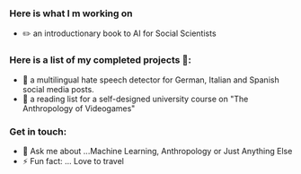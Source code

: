 ### Here is what I m working on

- :pencil2: an introductionary book to AI for Social Scientists

### Here is a list of my completed projects 👋: 

- 🔭 a multilingual hate speech detector for German, Italian and Spanish social media posts.
- :scroll: a reading list for a self-designed university course on "The Anthropology of Videogames"

### Get in touch:  
- 💬 Ask me about ...Machine Learning, Anthropology or Just Anything Else
- ⚡ Fun fact: ... Love to travel 
